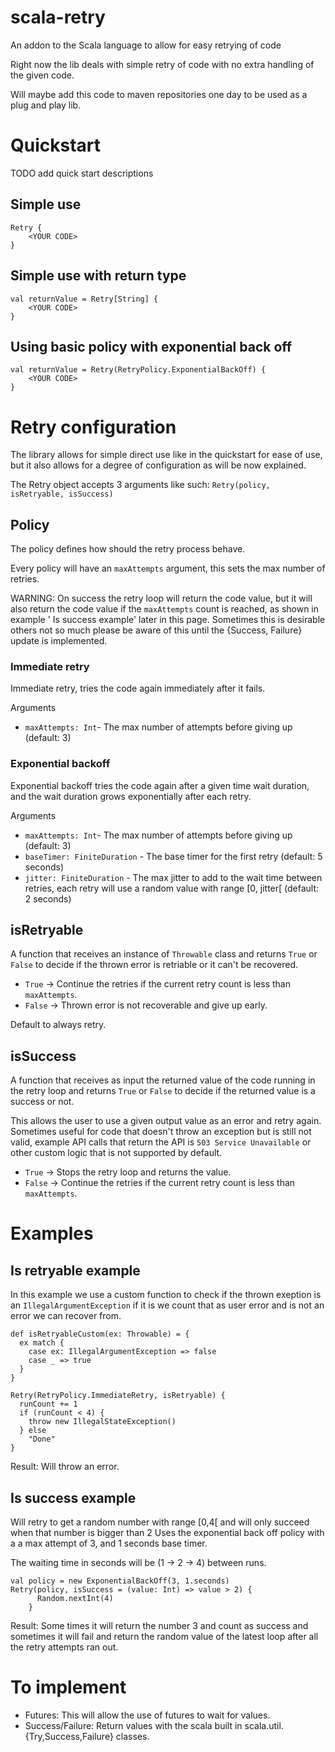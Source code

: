 # scala-retry

An addon to the Scala language to allow for easy retrying of code

Right now the lib deals with simple retry of code with no extra handling of the given code.

Will maybe add this code to maven repositories one day to be used as a plug and play lib.

# Quickstart

TODO add quick start descriptions

## Simple use

```
Retry {
    <YOUR CODE>
}
```

## Simple use with return type

```
val returnValue = Retry[String] {
    <YOUR CODE>
}
```

## Using basic policy with exponential back off

```
val returnValue = Retry(RetryPolicy.ExponentialBackOff) {
    <YOUR CODE>
}
```

# Retry configuration

The library allows for simple direct use like in the quickstart for ease of use, but it also allows for a degree of
configuration as will be now explained.

The Retry object accepts 3 arguments like such:
`
Retry(policy, isRetryable, isSuccess)
`

## Policy

The policy defines how should the retry process behave.

Every policy will have an `maxAttempts` argument, this sets the max number of retries.

WARNING: On success the retry loop will return the code value, but it will also return the code value if
the `maxAttempts` count is reached, as shown in example '
Is success example' later in this page. Sometimes this is desirable others not so much please be aware of this until the
{Success, Failure} update is implemented.

### Immediate retry

Immediate retry, tries the code again immediately after it fails.

Arguments

* `maxAttempts: Int`- The max number of attempts before giving up (default: 3)

### Exponential backoff

Exponential backoff tries the code again after a given time wait duration, and the wait duration grows exponentially
after each retry.

Arguments

* `maxAttempts: Int`- The max number of attempts before giving up (default: 3)
* `baseTimer: FiniteDuration` - The base timer for the first retry (default: 5 seconds)
* `jitter: FiniteDuration` - The max jitter to add to the wait time between retries, each retry will use a random value
  with range [0, jitter[ (default: 2 seconds)

## isRetryable

A function that receives an instance of `Throwable` class and returns `True` or `False` to decide if the thrown error is
retriable or it can't be recovered.

* `True` -> Continue the retries if the current retry count is less than `maxAttempts`.
* `False` -> Thrown error is not recoverable and give up early.

Default to always retry.

## isSuccess

A function that receives as input the returned value of the code running in the retry loop and returns `True` or `False`
to decide if the returned value is a success or not.

This allows the user to use a given output value as an error and retry again. Sometimes useful for code that doesn't
throw an exception but is still not valid, example API calls that return the API is
`503 Service Unavailable` or other custom logic that is not supported by default.

* `True` -> Stops the retry loop and returns the value.
* `False` -> Continue the retries if the current retry count is less than `maxAttempts`.

# Examples

## Is retryable example

In this example we use a custom function to check if the thrown exeption is an `IllegalArgumentException` if it is we
count that as user error and is not an error we can recover from.

```
def isRetryableCustom(ex: Throwable) = {
  ex match {
    case ex: IllegalArgumentException => false
    case _ => true
  }
}

Retry(RetryPolicy.ImmediateRetry, isRetryable) {
  runCount += 1
  if (runCount < 4) {
    throw new IllegalStateException()
  } else
    "Done"
}

```

Result: Will throw an error.

## Is success example

Will retry to get a random number with range [0,4[ and will only succeed when that number is bigger than 2
Uses the exponential back off policy with a a max attempt of 3, and 1 seconds base timer.

The waiting time in seconds will be (1 -> 2 -> 4) between runs.

```
val policy = new ExponentialBackOff(3, 1.seconds)
Retry(policy, isSuccess = (value: Int) => value > 2) {
      Random.nextInt(4)
    }
```

Result: Some times it will return the number 3 and count as success and sometimes it will fail and return the random
value of the latest loop after all the retry attempts ran out.

# To implement

* Futures: This will allow the use of futures to wait for values.
* Success/Failure: Return values with the scala built in scala.util.{Try,Success,Failure} classes.